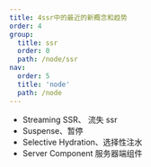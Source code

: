 ```yaml
---
title: 4ssr中的最近的新概念和趋势
order: 4
group:
  title: ssr
  order: 0
  path: /node/ssr
nav:
  order: 5
  title: 'node'
  path: /node
---
```


- Streaming SSR、 流失 ssr
- Suspense、暂停
- Selective Hydration、选择性注水
- Server Component 服务器端组件
